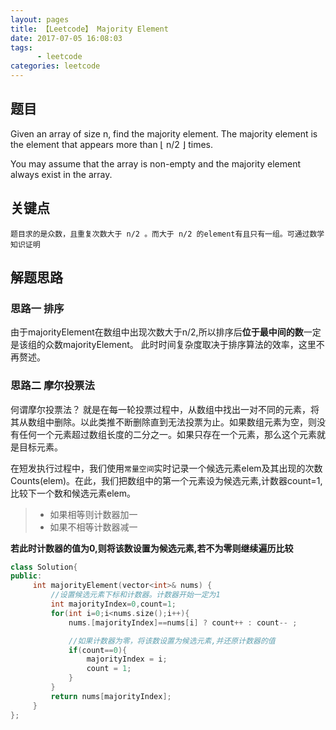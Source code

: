```yaml
---
layout: pages
title: 【Leetcode】 Majority Element
date: 2017-07-05 16:08:03
tags:
      - leetcode
categories: leetcode
---
```

## 题目 ##
Given an array of size n, find the majority element. The majority element is the element that appears more than ⌊ n/2 ⌋ times.

You may assume that the array is non-empty and the majority element always exist in the array.

## 关键点 ##
`题目求的是众数，且重复次数大于 n/2 。而大于 n/2 的element有且只有一组。可通过数学知识证明`


## 解题思路 ##
### 思路一 排序 ###
由于majorityElement在数组中出现次数大于n/2,所以排序后**位于最中间的数**一定是该组的众数majorityElement。
此时时间复杂度取决于排序算法的效率，这里不再赘述。

### 思路二 摩尔投票法 ###
何谓摩尔投票法？
就是在每一轮投票过程中，从数组中找出一对不同的元素，将其从数组中删除。以此类推不断删除直到无法投票为止。如果数组元素为空，则没有任何一个元素超过数组长度的二分之一。如果只存在一个元素，那么这个元素就是目标元素。
 
在短发执行过程中，我们使用`常量空间`实时记录一个候选元素elem及其出现的次数Counts(elem)。在此，我们把数组中的第一个元素设为候选元素,计数器count=1,比较下一个数和候选元素elem。
>- 如果相等则计数器加一
>- 如果不相等计数器减一

**若此时计数器的值为0,则将该数设置为候选元素,若不为零则继续遍历比较**

```c++
class Solution{
public:
     int majorityElement(vector<int>& nums) {
         //设置候选元素下标和计数器。计数器开始一定为1
         int majorityIndex=0,count=1; 
         for(int i=0;i<nums.size();i++){
             nums.[majorityIndex]==nums[i] ? count++ : count-- ;

             //如果计数器为零，将该数设置为候选元素,并还原计数器的值
             if(count==0){
                 majorityIndex = i;
                 count = 1;
             }
         }
         return nums[majorityIndex];
     }
};

```
